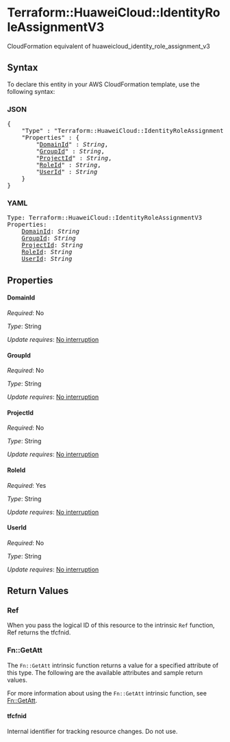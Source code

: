 # Terraform::HuaweiCloud::IdentityRoleAssignmentV3

CloudFormation equivalent of huaweicloud_identity_role_assignment_v3

## Syntax

To declare this entity in your AWS CloudFormation template, use the following syntax:

### JSON

<pre>
{
    "Type" : "Terraform::HuaweiCloud::IdentityRoleAssignmentV3",
    "Properties" : {
        "<a href="#domainid" title="DomainId">DomainId</a>" : <i>String</i>,
        "<a href="#groupid" title="GroupId">GroupId</a>" : <i>String</i>,
        "<a href="#projectid" title="ProjectId">ProjectId</a>" : <i>String</i>,
        "<a href="#roleid" title="RoleId">RoleId</a>" : <i>String</i>,
        "<a href="#userid" title="UserId">UserId</a>" : <i>String</i>
    }
}
</pre>

### YAML

<pre>
Type: Terraform::HuaweiCloud::IdentityRoleAssignmentV3
Properties:
    <a href="#domainid" title="DomainId">DomainId</a>: <i>String</i>
    <a href="#groupid" title="GroupId">GroupId</a>: <i>String</i>
    <a href="#projectid" title="ProjectId">ProjectId</a>: <i>String</i>
    <a href="#roleid" title="RoleId">RoleId</a>: <i>String</i>
    <a href="#userid" title="UserId">UserId</a>: <i>String</i>
</pre>

## Properties

#### DomainId

_Required_: No

_Type_: String

_Update requires_: [No interruption](https://docs.aws.amazon.com/AWSCloudFormation/latest/UserGuide/using-cfn-updating-stacks-update-behaviors.html#update-no-interrupt)

#### GroupId

_Required_: No

_Type_: String

_Update requires_: [No interruption](https://docs.aws.amazon.com/AWSCloudFormation/latest/UserGuide/using-cfn-updating-stacks-update-behaviors.html#update-no-interrupt)

#### ProjectId

_Required_: No

_Type_: String

_Update requires_: [No interruption](https://docs.aws.amazon.com/AWSCloudFormation/latest/UserGuide/using-cfn-updating-stacks-update-behaviors.html#update-no-interrupt)

#### RoleId

_Required_: Yes

_Type_: String

_Update requires_: [No interruption](https://docs.aws.amazon.com/AWSCloudFormation/latest/UserGuide/using-cfn-updating-stacks-update-behaviors.html#update-no-interrupt)

#### UserId

_Required_: No

_Type_: String

_Update requires_: [No interruption](https://docs.aws.amazon.com/AWSCloudFormation/latest/UserGuide/using-cfn-updating-stacks-update-behaviors.html#update-no-interrupt)

## Return Values

### Ref

When you pass the logical ID of this resource to the intrinsic `Ref` function, Ref returns the tfcfnid.

### Fn::GetAtt

The `Fn::GetAtt` intrinsic function returns a value for a specified attribute of this type. The following are the available attributes and sample return values.

For more information about using the `Fn::GetAtt` intrinsic function, see [Fn::GetAtt](https://docs.aws.amazon.com/AWSCloudFormation/latest/UserGuide/intrinsic-function-reference-getatt.html).

#### tfcfnid

Internal identifier for tracking resource changes. Do not use.

